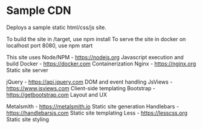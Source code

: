 # Sample CDN

Deploys a sample static html/css/js site.

To build the site in /target, use npm install
To serve the site in docker on localhost port 8080, use npm start

This site uses
  Node/NPM - https://nodejs.org
    Javascript execution and build
  Docker - https://docker.com
    Containerization
  Nginx - https://nginx.org
    Static site server

  jQuery - https://api.jquery.com
    DOM and event handling
  JsViews - https://www.jsviews.com
    Client-side templating
  Bootstrap - https://getbootstrap.com
    Layout and UX

  Metalsmith - https://metalsmith.io
    Static site generation
  Handlebars - https://handlebarsjs.com
    Static site templating
  Less - https://lesscss.org
    Static site styling

